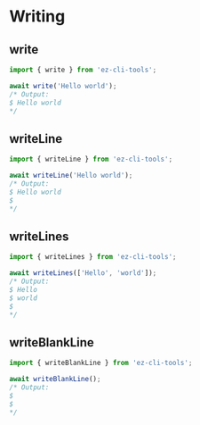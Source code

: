 # Writing

## write

```ts
import { write } from 'ez-cli-tools';

await write('Hello world');
/* Output:
$ Hello world
*/
```

## writeLine

```ts
import { writeLine } from 'ez-cli-tools';

await writeLine('Hello world');
/* Output:
$ Hello world
$ 
*/
```

## writeLines

```ts
import { writeLines } from 'ez-cli-tools';

await writeLines(['Hello', 'world']);
/* Output:
$ Hello
$ world
$ 
*/
```

## writeBlankLine

```ts
import { writeBlankLine } from 'ez-cli-tools';

await writeBlankLine();
/* Output:
$ 
$
*/
```
